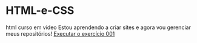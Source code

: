 # HTML-e-CSS
 html  curso em video
Estou aprendendo a criar sites e agora vou gerenciar meus
 repositórios!
 <a href="https://renatorsilveira.github.io/HTML-e-CSS/exerc%C3%ACcios/ex001/index.html">Executar o exercício 001</a>